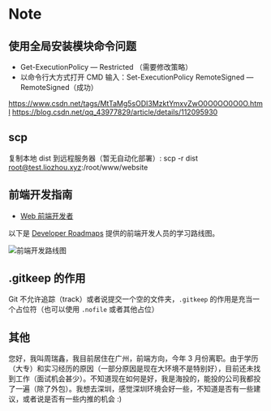 # Note

## 使用全局安装模块命令问题

- Get-ExecutionPolicy — Restricted （需要修改策略）
- 以命令行大方式打开 CMD 输入：Set-ExecutionPolicy RemoteSigned — RemoteSigned（成功）

https://www.csdn.net/tags/MtTaMg5sODI3MzktYmxvZwO0O0OO0O0O.html
https://blog.csdn.net/qq_43977829/article/details/112095930

## scp

复制本地 dist 到远程服务器（暂无自动化部署）: scp -r dist root@test.liozhou.xyz:/root/www/website

## 前端开发指南

- [Web 前端开发者](https://developer.mozilla.org/zh-CN/docs/Learn/Front-end_web_developer)

以下是 [Developer Roadmaps](https://roadmap.sh/) 提供的前端开发人员的学习路线图。

![前端开发路线图](https://upload-images.jianshu.io/upload_images/18281896-3316207703bfbdb6.png?imageMogr2/auto-orient/strip%7CimageView2/2/w/1240)

## .gitkeep 的作用

Git 不允许追踪（track）或者说提交一个空的文件夹，`.gitkeep` 的作用是充当一个占位符（也可以使用 `.nofile` 或者其他占位）

## 其他

您好，我叫周瑞鑫，我目前居住在广州，前端方向，今年 3 月份离职。由于学历（大专）和实习经历的原因（一部分原因是现在大环境不是特别好），目前还未找到工作（面试机会甚少）。不知道现在如何是好，我是海投的，能投的公司我都投了一遍（除了外包）。我想去深圳，感觉深圳环境会好一些，不知道是否有一些建议，或者说是否有一些内推的机会 :)


<!-- https://github.com/pwstrick/daily/blob/master/interview/ts.md -->
<!-- https://github.com/kujian/frontendDaily -->
<!-- https://github.com/YvetteLau/Blog -->
<!-- https://github.com/pwstrick/daily -->
<!-- https://github.com/ljianshu/Blog -->
<!-- https://github.com/WindrunnerMax/EveryDay -->
<!-- https://segmentfault.com/u/langlixingzhou/articles -->
<!-- https://github.com/atian25/blog -->
<!-- https://github.com/YvetteLau/Step-By-Step -->
<!-- https://sanyuan0704.top/ -->
